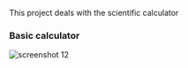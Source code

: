 This project deals with the scientific calculator
### Basic calculator
![screenshot 12](https://cloud.githubusercontent.com/assets/13691876/19624214/da8de956-9908-11e6-8822-bc1e6cf14288.png)
